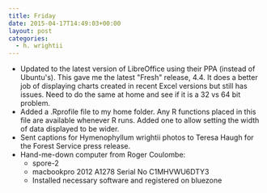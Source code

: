 ```yaml
---
title: Friday
date: 2015-04-17T14:49:03+00:00
layout: post
categories:
  - h. wrightii
---
```

  * Updated to the latest version of LibreOffice using their PPA (instead of Ubuntu's). This gave me the latest "Fresh" release, 4.4. It does a better job of displaying charts created in recent Excel versions but still has issues. Need to do the same at home and see if it is a 32 vs 64 bit problem.
  * Added a .Rprofile file to my home folder. Any R functions placed in this file are available whenever R runs. Added one to allow setting the width of data displayed to be wider.
  * Sent captions for Hymenophyllum wrightii photos to Teresa Haugh for the Forest Service press release.
  * Hand-me-down computer from Roger Coulombe:
      * spore-2
      * macbookpro 2012 A1278 Serial No C1MHVWU6DTY3
      * Installed necessary software and registered on bluezone
